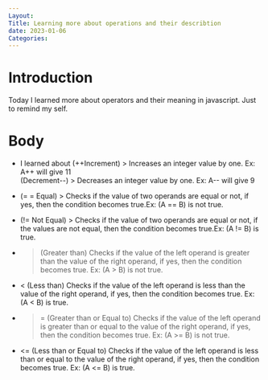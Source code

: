 ```yaml
---
Layout:
Title: Learning more about operations and their describtion
date: 2023-01-06
Categories:
---
```

# Introduction
Today I learned more about operators and their meaning in javascript. Just to remind my self.

# Body
- I learned about (++Increment) > Increases an integer value by one. Ex: A++ will give 11	
 (Decrement--) > Decreases an integer value by one. Ex: A-- will give 9

 - (= = Equal) > Checks if the value of two operands are equal or not, if yes, then the condition becomes true.Ex: (A == B) is not true.
	
- (!= Not Equal) > Checks if the value of two operands are equal or not, if the values are not equal, then the condition becomes true.Ex: (A != B) is true.
	
- > (Greater than) Checks if the value of the left operand is greater than the value of the right operand, if yes, then the condition becomes true. Ex: (A > B) is not true.
	
- < (Less than) Checks if the value of the left operand is less than the value of the right operand, if yes, then the condition becomes true. Ex: (A < B) is true.
	
 - >= (Greater than or Equal to) Checks if the value of the left operand is greater than or equal to the value of the right operand, if yes, then the condition becomes true. Ex: (A >= B) is not true.
	
 - <= (Less than or Equal to) Checks if the value of the left operand is less than or equal to the value of the right operand, if yes, then the condition becomes true. Ex: (A <= B) is true.

